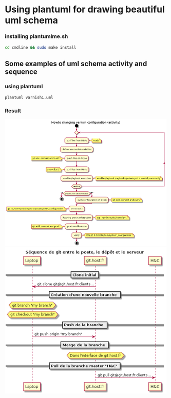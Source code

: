 # Using plantuml for drawing beautiful uml schema

### installing plantumlme.sh

```bash
cd cmdline && sudo make install
```
## Some examples of uml schema activity and sequence 

### using plantuml

```bash
plantuml varnish1.uml
```

### Result

![varnish modification](varnish1.png)
![git sequence](ansible-sequence.png)
